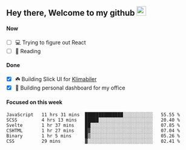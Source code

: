 ## Hey there, Welcome to my github <img src="https://media.giphy.com/media/hvRJCLFzcasrR4ia7z/giphy.gif" width="25px">

#### Now
- [ ] 💻 Trying to figure out React
- [ ] 📕 Reading

#### Done
- [x] ☘️ Building Slick UI for [Klimabiler](https://klimabiler.dk)
- [x] 🚀 Building personal dashboard for my office
 
 #### Focused on this week
<!--START_SECTION:waka-->

```text
JavaScript   11 hrs 31 mins  ██████████████░░░░░░░░░░░   55.55 %
SCSS         4 hrs 13 mins   █████░░░░░░░░░░░░░░░░░░░░   20.40 %
Svelte       1 hr 37 mins    ██░░░░░░░░░░░░░░░░░░░░░░░   07.85 %
CSHTML       1 hr 27 mins    █▓░░░░░░░░░░░░░░░░░░░░░░░   07.04 %
Binary       1 hr 5 mins     █▒░░░░░░░░░░░░░░░░░░░░░░░   05.26 %
CSS          29 mins         ▓░░░░░░░░░░░░░░░░░░░░░░░░   02.41 %
```

<!--END_SECTION:waka-->

